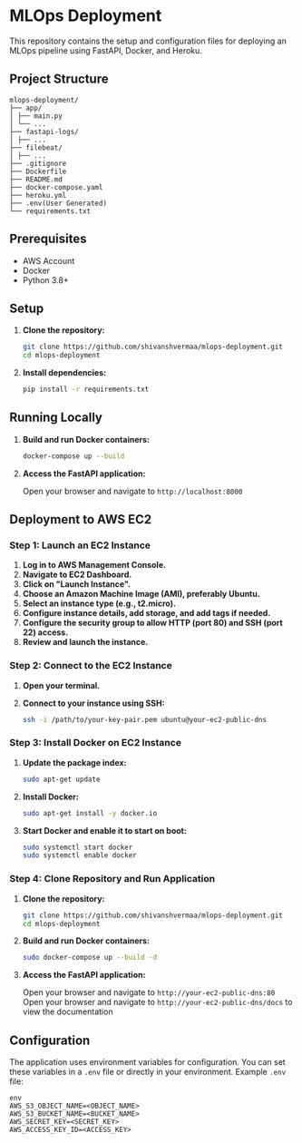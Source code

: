 # MLOps Deployment

This repository contains the setup and configuration files for deploying an MLOps pipeline using FastAPI, Docker, and Heroku.

## Project Structure

```
mlops-deployment/
├── app/
│ ├── main.py
│ └── ...
├── fastapi-logs/
│ ├── ...
├── filebeat/
│ ├── ...
├── .gitignore
├── Dockerfile
├── README.md
├── docker-compose.yaml
├── heroku.yml
├── .env(User Generated)
└── requirements.txt
```


## Prerequisites

- AWS Account
- Docker
- Python 3.8+

## Setup

1. **Clone the repository:**

    ```bash
    git clone https://github.com/shivanshvermaa/mlops-deployment.git
    cd mlops-deployment
    ```

2. **Install dependencies:**

    ```bash
    pip install -r requirements.txt
    ```

## Running Locally

1. **Build and run Docker containers:**

    ```bash
    docker-compose up --build
    ```

2. **Access the FastAPI application:**

    Open your browser and navigate to `http://localhost:8000`

## Deployment to AWS EC2

### Step 1: Launch an EC2 Instance

1. **Log in to AWS Management Console.**
2. **Navigate to EC2 Dashboard.**
3. **Click on "Launch Instance".**
4. **Choose an Amazon Machine Image (AMI), preferably Ubuntu.**
5. **Select an instance type (e.g., t2.micro).**
6. **Configure instance details, add storage, and add tags if needed.**
7. **Configure the security group to allow HTTP (port 80) and SSH (port 22) access.**
8. **Review and launch the instance.**

### Step 2: Connect to the EC2 Instance

1. **Open your terminal.**
2. **Connect to your instance using SSH:**

    ```bash
    ssh -i /path/to/your-key-pair.pem ubuntu@your-ec2-public-dns
    ```

### Step 3: Install Docker on EC2 Instance

1. **Update the package index:**

    ```bash
    sudo apt-get update
    ```

2. **Install Docker:**

    ```bash
    sudo apt-get install -y docker.io
    ```

3. **Start Docker and enable it to start on boot:**

    ```bash
    sudo systemctl start docker
    sudo systemctl enable docker
    ```

### Step 4: Clone Repository and Run Application

1. **Clone the repository:**

    ```bash
    git clone https://github.com/shivanshvermaa/mlops-deployment.git
    cd mlops-deployment
    ```

2. **Build and run Docker containers:**

    ```bash
    sudo docker-compose up --build -d
    ```

3. **Access the FastAPI application:**

    Open your browser and navigate to `http://your-ec2-public-dns:80`
    Open your browser and navigate to `http://your-ec2-public-dns/docs` to view the documentation

## Configuration

The application uses environment variables for configuration. You can set these variables in a `.env` file or directly in your environment. Example `.env` file:

```
env
AWS_S3_OBJECT_NAME=<OBJECT_NAME>
AWS_S3_BUCKET_NAME=<BUCKET_NAME>
AWS_SECRET_KEY=<SECRET_KEY>
AWS_ACCESS_KEY_ID=<ACCESS_KEY>
```
